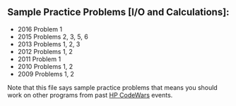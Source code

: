 ## Sample Practice Problems [I/O and Calculations]:
* 2016 Problem 1
* 2015 Problems 2, 3, 5, 6
* 2013 Problems 1, 2, 3
* 2012 Problems 1, 2
* 2011 Problem 1
* 2010 Problems 1, 2
* 2009 Problems 1, 2

Note that this file says sample practice problems that means you should work on other programs from past [HP CodeWars](http://www.hpcodewars.org/) events.
